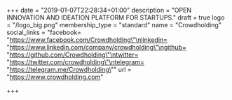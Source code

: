 +++
date = "2019-01-07T22:28:34+01:00"
description = "OPEN INNOVATION AND IDEATION PLATFORM FOR STARTUPS."
draft = true
logo = "/logo_big.png"
membership_type = "standard"
name = "Crowdholding"
social_links = "facebook= \"https://www.facebook.com/Crowdholding\"\nlinkedin= \"https://www.linkedin.com/company/crowdholding\"\ngithub= \"https://github.com/Crowdholding\"\ntwitter= \"https://twitter.com/crowdholding\"\ntelegram= \"https://telegram.me/Crowdholding\""
url = "https://www.crowdholding.com"

+++
